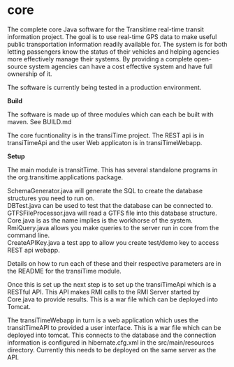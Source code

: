 core
====

The complete core Java software for the Transitime real-time transit information project. The goal is to use real-time GPS data to make useful public transportation information readily available for. The system is for both letting passengers know the status of their vehicles and helping agencies more effectively manage their systems. By providing a complete open-source system agencies can have a cost effective system and have full ownership of it. 

The software is currently being tested in a production environment.

<b>Build</b>

The software is made up of three modules which can each be built with maven. See BUILD.md

The core fucntionality is in the transiTime project. The REST api is in transiTimeApi and the user Web applicaton is in transiTimeWebapp.

<b>Setup</b>

The main module is transitTime. This has several standalone programs in the org.transitime.applications package.

SchemaGenerator.java will generate the SQL to create the database structures you need to run on.<br/>
DBTest.java can be used to test that the database can be connected to.<br/>
GTFSFileProcessor.java will read a GTFS file into this database structure.<br/>
Core.java is as the name implies is the workhorse of the system. <br/>
RmiQuery.java allows you make queries to the server run in core from the command line.<br/>
CreateAPIKey.java a test app to allow you create test/demo key to access REST api webapp.<br/>

Details on how to run each of these and their respective parameters are in the README for the transiTime module.

Once this is set up the next step is to set up the transiTimeApi which is a RESTful API. This API makes RMI calls to the RMI Server started by Core.java to provide results. This is a war file which can be deployed into Tomcat.  

The transiTimeWebapp in turn is a web application which uses the transitTimeAPI to provided a user interface. This is a war file which can be deployed into tomcat. This connects to the database and the connection information is configured in hibernate.cfg.xml in the src/main/resources directory. Currently this needs to be deployed on the same server as the API.



